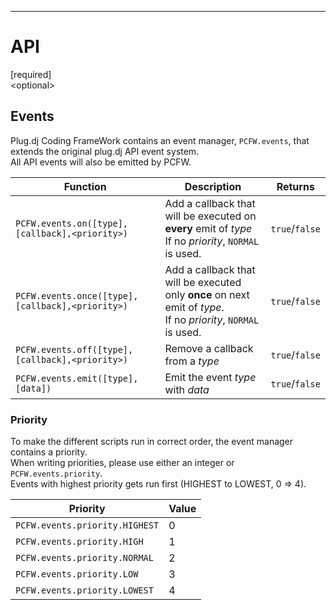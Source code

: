 ---
# API
[required]<br />
&lt;optional&gt;
## Events
Plug.dj Coding FrameWork contains an event manager, `PCFW.events`, that extends the original plug.dj API event system.<br />
All API events will also be emitted by PCFW.

Function | Description | Returns
--- | --- | ---
`PCFW.events.on([type],[callback],<priority>)` | Add a callback that will be executed on **every** emit of _type_<br />If no _priority_, `NORMAL` is used. | `true`/`false`
`PCFW.events.once([type],[callback],<priority>)` | Add a callback that will be executed only **once** on next emit of _type_.<br />If no _priority_, `NORMAL` is used. | `true`/`false`
`PCFW.events.off([type],[callback],<priority>)` | Remove a callback from a _type_ | `true`/`false`
`PCFW.events.emit([type],[data])` | Emit the event _type_ with _data_ | `true`/`false`

### Priority
To make the different scripts run in correct order, the event manager contains a priority.<br />
When writing priorities, please use either an integer or `PCFW.events.priority`.<br />
Events with highest priority gets run first (HIGHEST to LOWEST, 0 => 4).

Priority | Value
--- | ---
`PCFW.events.priority.HIGHEST` | 0
`PCFW.events.priority.HIGH` | 1
`PCFW.events.priority.NORMAL` | 2
`PCFW.events.priority.LOW` | 3
`PCFW.events.priority.LOWEST` | 4
